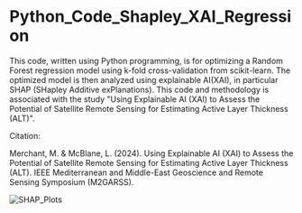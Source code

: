 # Python_Code_Shapley_XAI_Regression

This code, written using Python programming, is for optimizing a Random Forest regression model using k-fold cross-validation from scikit-learn. The optimized model is then analyzed using explainable AI(XAI), in particular SHAP (SHapley Additive exPlanations). This code and methodology is associated with the study "Using Explainable AI (XAI) to Assess the Potential of Satellite Remote Sensing for Estimating Active Layer Thickness (ALT)".

Citation:

Merchant, M. & McBlane, L. (2024). Using Explainable AI (XAI) to Assess the Potential of Satellite Remote Sensing for Estimating Active Layer Thickness (ALT). IEEE Mediterranean and Middle-East Geoscience and Remote Sensing Symposium (M2GARSS).

![SHAP_Plots](https://github.com/RemoteSenseiMichael/Python_Code_Shapley_XAI_Regression/assets/83989128/797e588f-7821-4195-9cee-45f95059f622)
